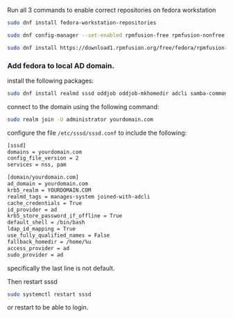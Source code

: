 Run all 3 commands to enable correct repositories on fedora workstation

```bash
sudo dnf install fedora-workstation-repositories
```

```bash
sudo dnf config-manager --set-enabled rpmfusion-free rpmfusion-nonfree
```

```bash
sudo dnf install https://download1.rpmfusion.org/free/fedora/rpmfusion-free-release-$(rpm -E %fedora).noarch.rpm https://download1.rpmfusion.org/nonfree/fedora/rpmfusion-nonfree-release-$(rpm -E %fedora).noarch.rpm
```

### Add fedora to local AD domain.

install the following packages:

```bash
sudo dnf install realmd sssd oddjob oddjob-mkhomedir adcli samba-common-tools
```

connect to the domain using the following command:

```bash
sudo realm join -U administrator yourdomain.com
```

configure the file `/etc/sssd/sssd.conf` to include the following:

```bash
[sssd]
domains = yourdomain.com
config_file_version = 2
services = nss, pam

[domain/yourdomain.com]
ad_domain = yourdomain.com
krb5_realm = YOURDOMAIN.COM
realmd_tags = manages-system joined-with-adcli
cache_credentials = True
id_provider = ad
krb5_store_password_if_offline = True
default_shell = /bin/bash
ldap_id_mapping = True
use_fully_qualified_names = False
fallback_homedir = /home/%u
access_provider = ad
sudo_provider = ad
```

specifically the last line is not default.

Then restart sssd

```bash
sudo systemctl restart sssd
```

or restart to be able to login.
